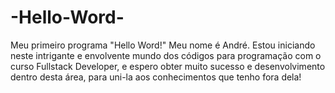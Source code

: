 # -Hello-Word-
Meu primeiro programa "Hello Word!"
Meu nome é André. Estou iniciando neste intrigante e envolvente mundo dos códigos para programação com o curso Fullstack Developer, e espero obter muito sucesso e desenvolvimento dentro desta área, para uni-la aos conhecimentos que tenho fora dela!

